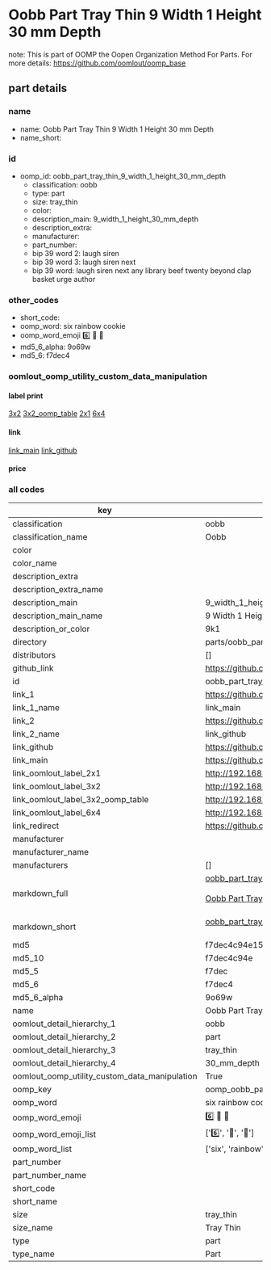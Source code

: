 # Oobb Part Tray Thin 9 Width 1 Height 30 mm Depth  

note: This is part of OOMP the Oopen Organization Method For Parts. For more details: https://github.com/oomlout/oomp_base

##  part details
  







### name
* name: Oobb Part Tray Thin 9 Width 1 Height 30 mm Depth
* name_short: 
### id
* oomp_id: oobb_part_tray_thin_9_width_1_height_30_mm_depth
  * classification: oobb
  * type: part
  * size: tray_thin
  * color: 
  * description_main: 9_width_1_height_30_mm_depth
  * description_extra: 
  * manufacturer: 
  * part_number: 
  * bip 39 word 2: laugh siren
  * bip 39 word 3: laugh siren next
  * bip 39 word: laugh siren next any library beef twenty beyond clap basket urge author

### other_codes
* short_code: 
* oomp_word: six rainbow cookie
* oomp_word_emoji :six: :rainbow: :cookie:
* md5_6_alpha: 9o69w
* md5_6: f7dec4






### oomlout_oomp_utility_custom_data_manipulation
#### label print
[3x2](http://192.168.1.245:1112/?label=oomp%209o69w)
[3x2_oomp_table](http://192.168.1.108:1112/?label=oomp%209o69w)
[2x1](http://192.168.1.242:1112/?label=oomp%209o69w)
[6x4](http://192.168.1.55:1112/?label=oomp%209o69w)    

#### link

[link_main](https://github.com/oomlout/oomlout_oomp_version_1_messy/tree/main/parts/oobb_part_tray_thin_9_width_1_height_30_mm_depth) [link_github](https://github.com/oomlout/oomlout_oomp_version_1_messy/tree/main/parts/oobb_part_tray_thin_9_width_1_height_30_mm_depth)                             

#### price







### all codes 
| key | value |  
| --- | --- |  
| classification | oobb |  
| classification_name | Oobb |  
| color |  |  
| color_name |  |  
| description_extra |  |  
| description_extra_name |  |  
| description_main | 9_width_1_height_30_mm_depth |  
| description_main_name | 9 Width 1 Height 30 mm Depth |  
| description_or_color | 9k1 |  
| directory | parts/oobb_part_tray_thin_9_width_1_height_30_mm_depth |  
| distributors | [] |  
| github_link | https://github.com/oomlout/oomlout_oomp_part_src/tree/main/parts/oobb_part_tray_thin_9_width_1_height_30_mm_depth |  
| id | oobb_part_tray_thin_9_width_1_height_30_mm_depth |  
| link_1 | https://github.com/oomlout/oomlout_oomp_version_1_messy/tree/main/parts/oobb_part_tray_thin_9_width_1_height_30_mm_depth |  
| link_1_name | link_main |  
| link_2 | https://github.com/oomlout/oomlout_oomp_version_1_messy/tree/main/parts/oobb_part_tray_thin_9_width_1_height_30_mm_depth |  
| link_2_name | link_github |  
| link_github | https://github.com/oomlout/oomlout_oomp_version_1_messy/tree/main/parts/oobb_part_tray_thin_9_width_1_height_30_mm_depth |  
| link_main | https://github.com/oomlout/oomlout_oomp_version_1_messy/tree/main/parts/oobb_part_tray_thin_9_width_1_height_30_mm_depth |  
| link_oomlout_label_2x1 | http://192.168.1.242:1112/?label=oomp%209o69w |  
| link_oomlout_label_3x2 | http://192.168.1.245:1112/?label=oomp%209o69w |  
| link_oomlout_label_3x2_oomp_table | http://192.168.1.108:1112/?label=oomp%209o69w |  
| link_oomlout_label_6x4 | http://192.168.1.55:1112/?label=oomp%209o69w |  
| link_redirect | https://github.com/oomlout/oomlout_oomp_version_1_messy/tree/main/parts/oobb_part_tray_thin_9_width_1_height_30_mm_depth |  
| manufacturer |  |  
| manufacturer_name |  |  
| manufacturers | [] |  
| markdown_full | [oobb_part_tray_thin_9_width_1_height_30_mm_depth](none)<br>[](none)<br>[Oobb Part Tray Thin 9 Width 1 Height 30 Mm Depth](none)<br><br> |  
| markdown_short | [oobb_part_tray_thin_9_width_1_height_30_mm_depth](none)<br><br> |  
| md5 | f7dec4c94e15dd64504080a32ab25bec |  
| md5_10 | f7dec4c94e |  
| md5_5 | f7dec |  
| md5_6 | f7dec4 |  
| md5_6_alpha | 9o69w |  
| name | Oobb Part Tray Thin 9 Width 1 Height 30 mm Depth |  
| oomlout_detail_hierarchy_1 | oobb |  
| oomlout_detail_hierarchy_2 | part |  
| oomlout_detail_hierarchy_3 | tray_thin |  
| oomlout_detail_hierarchy_4 | 30_mm_depth |  
| oomlout_oomp_utility_custom_data_manipulation | True |  
| oomp_key | oomp_oobb_part_tray_thin_9_width_1_height_30_mm_depth |  
| oomp_word | six rainbow cookie |  
| oomp_word_emoji | :six: :rainbow: :cookie: |  
| oomp_word_emoji_list | [':six:', ':rainbow:', ':cookie:'] |  
| oomp_word_list | ['six', 'rainbow', 'cookie'] |  
| part_number |  |  
| part_number_name |  |  
| short_code |  |  
| short_name |  |  
| size | tray_thin |  
| size_name | Tray Thin |  
| type | part |  
| type_name | Part |  

